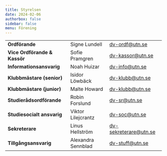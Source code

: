 ```yaml
---
title: Styrelsen
date: 2024-02-06
authorbox: false
sidebar: false
menu: Förening
---
```


|    |   |   | 
|---|---|---|
| **Ordförande** | Signe Lundell  | dv-ordf@utn.se  | 
| **Vice Ordförande & Kassör** | Sofie Pramgren  | dv-kassor@utn.se  |
| **Informationsansvarig** | Noah Huizar | dv-info@utn.se |
| **Klubbmästare (senior)** | Isidor Löwbäck | dv-klubb@utn.se |
| **Klubbmästare (junior)** | Malte Howard | dv-klubb@utn.se |
| **Studierådsordförande** | Robin Forslund | dv-sr@utn.se | 
| **Studiesocialt ansvarig** | Viktor Lilejcrantz | dv-soc@utn.se  |
| **Sekreterare** | Linus Hellström | dv-sekreterare@utn.se |
| **Tillgångsansvarig** | Alexandra Sennblad | dv-stuff@utn.se |
